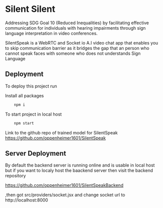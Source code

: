 
# Silent Silent

Addressing SDG Goal 10 (Reduced Inequalities) by facilitating effective communication for individuals with hearing impairments through sign language interpretation in video conferences.

SilentSpeak is a WebRTC and Socket io A.I video chat app that enables you to skip communication barrier as it bridges the gap that an person who cannot speak faces with someone who does not understands Sign Language




## Deployment

To deploy this project run

Install all packages
```bash
    npm i  
```
To start project in local host
```bash
    npm start 
```


Link to the github repo of trained model for SilentSpeak https://github.com/oppenheimer1601/SilentSpeak




## Server Deployment

By default the backend server is running online and is usable in local host but if you want to localy host the baackend server then visit the backend repository

https://github.com/oppenheimer1601/SilentSpeakBackend

,then got src/providers/socket.jsx and change socket url to http://localhost:8000

